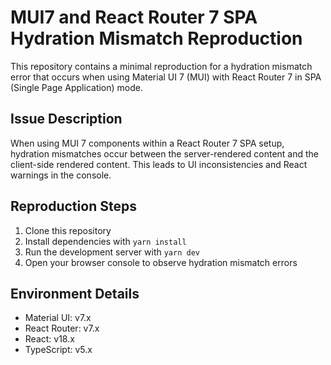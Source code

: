 # MUI7 and React Router 7 SPA Hydration Mismatch Reproduction

This repository contains a minimal reproduction for a hydration mismatch error that occurs when using Material UI 7 (MUI) with React Router 7 in SPA (Single Page Application) mode.

## Issue Description

When using MUI 7 components within a React Router 7 SPA setup, hydration mismatches occur between the server-rendered content and the client-side rendered content. This leads to UI inconsistencies and React warnings in the console.

## Reproduction Steps

1. Clone this repository
2. Install dependencies with `yarn install`
3. Run the development server with `yarn dev`
4. Open your browser console to observe hydration mismatch errors

## Environment Details

- Material UI: v7.x
- React Router: v7.x
- React: v18.x
- TypeScript: v5.x